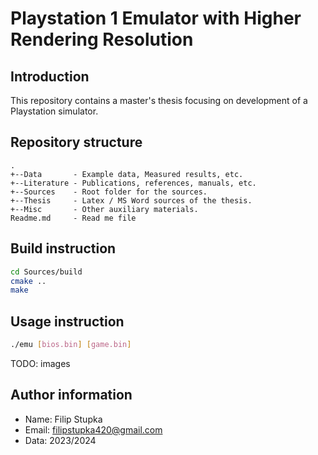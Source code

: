 # Playstation 1 Emulator with Higher Rendering Resolution

## Introduction

This repository contains a master's thesis focusing on development of a Playstation simulator.

## Repository structure

    .
    +--Data       - Example data, Measured results, etc.
    +--Literature - Publications, references, manuals, etc.
    +--Sources    - Root folder for the sources.
    +--Thesis     - Latex / MS Word sources of the thesis.
    +--Misc       - Other auxiliary materials.
    Readme.md     - Read me file


## Build instruction

```bash
cd Sources/build
cmake ..
make
```

## Usage instruction

```bash
./emu [bios.bin] [game.bin]
```

TODO: images

## Author information

 * Name: Filip Stupka 
 * Email: filipstupka420@gmail.com
 * Data: 2023/2024

